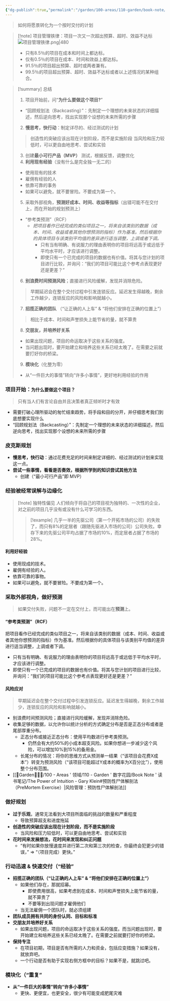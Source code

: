 ```yaml
---
{"dg-publish":true,"permalink":"/garden/100-areas/110-garden/book-note/how-big-things-get-done-dan-gardner/","tags":["状态/DONE","作者/DanGardner","书籍/HowBigThingsGetDone","方法论/项目管理"],"created":"2024-01-21T13:11:40.721+08:00","updated":"2024-01-26T10:31:43.654+08:00"}
---
```


> 如何将愿景转化为一个按时交付的计划

>[!note] 项目管理铁律：项目一次又一次超出预算、超时、效益不达标
>![项目管理铁律.png|480](/img/user/%E9%A1%B9%E7%9B%AE%E7%AE%A1%E7%90%86%E9%93%81%E5%BE%8B.png)
>- 只有8.5％的项目在成本和时间上都达标。
>- 仅有0.5％的项目在成本、时间和效益上都达标。
>- 91.5％的项目超出预算、超时或两者兼有。
>- 99.5％的项目超出预算、超时、效益不达标或者以上述情况的某种组合。 


>[!summary] 总结
>1. 项目开始前，问“**为什么要做这个项目?**”
>	- “回顾规划法（Backcasting）”：先制定一个理想的未来状态的详细描述，然后逆向思考，找出实现那个设想的未来所需的步骤
>2. **慢思考，快行动**：制定详尽的、经过测试的计划
>	> 创造性的突破应该出现在计划阶段，而不是实施阶段
>	> 当风险和压力较低时，可以更自由地思考、尝试和实验
>3. 创建**最小可行产品（MVP）** 测试，根据反馈，调整优化
>4. **利用现有经验**（没有什么是完全独一无二的）
>	- 使用现有的技术
>	- 雇佣有经验的人
>	- 依靠可靠的事务
>	- 如果可以避免，就不要冒险。不要成为第一个。
>5. 采取外部视角，**预测好成本、时间、收益等指标**（出错可能不在交付上，而在开始的规划预测上）
>	- “参考类预测”（RCF） 
>		- *把项目看作已经完成的类似项目之一，将来自该类别的数据（成本、时间、收益或者其他你想预测的指标）作为基准。然后根据你的具体项目与该类别平均值的差异进行适当调整，上调或者下调。*
>			- 只有当有明确、有说服力的理由表明你的项目将远高于或远低于平均水平时，才应该进行调整。
>			- 即使只有一个已完成的项目的数据也有价值。将其与您计划的项目进行比较，并询问：“我们的项目可能比这个参考点表现更好还是更差？”
>6. **别浪费时间预测风险**；直接进行风险缓解，发现并消除危险。
>	> 早期延迟会在整个交付过程中引发连锁反应。延迟发生得越晚，剩余工作越少，连锁反应的风险和影响就越小。
>7. **招揽正确的团队** （“让正确的人上车” & “将他们安排在正确的位置上”）
>	> 相比于成本、时间和声誉损失上能节省的量，就不算贵
>8. **交朋友，并培养好关系**
> 	- 如果出现问题，项目的命运取决于这些关系的强度。
>	- 当问题出现时，要开始建立和培养这些关系已经太晚了。在需要之前就要打好你的桥梁。
>9. **模块化**（化整为零）
>	-  从“一件巨大的事情”转向“许多小事情”，更好地利用经验的作用


### 项目开始：`为什么要做这个项目？`
> 只有当人们有言论自由并且决策者真正倾听时才有效
- 需要打破心理所驱动的匆忙结束趋势，将手段和目的分开，并仔细思考我们到底想要实现什么
- “回顾规划法（Backcasting）”：先制定一个理想的未来状态的详细描述，然后逆向思考，找出实现那个设想的未来所需的步骤
### 皮克斯规划
- **慢思考，快行动**：通过花费充足的时间来制定详细的、经过测试的计划来实现这一点。 
- **尝试一些事情，看看是否奏效，根据所学到的知识尝试其他方法**
	- 创建（“最小可行产品”即 MVP）

### 经验被经常误解与边缘化
>[!note] 独特性偏见
> 人们倾向于将自己的项目视为独特的、一次性的企业，对之前的项目几乎没有或没有什么可学习的东西。 
> >[!example] 几乎一半的先驱公司（第一个开拓市场的公司）的失败了，而只有8%的定居者（跟随先驱进入市场的公司）公司失败。幸存下来的先驱公司平均占据了市场的10%，而定居者占据了市场的28%。
#### 利用好经验
- 使用现成的技术。
- 雇佣有经验的人。
- 依靠可靠的事物。
- 如果可以避免，就不要冒险。不要成为第一个。 


### 采取外部视角，做好预测
> 如果交付失败，问题不一定在交付上，而可能出在**预测**上。 
#### “参考类预测”（RCF） 
把项目看作已经完成的类似项目之一，将来自该类别的数据（成本、时间、收益或者其他你想预测的指标）作为基准。然后根据你的具体项目与该类别平均值的差异进行适当调整，上调或者下调。 
- 只有当有明确、有说服力的理由表明你的项目将远高于或远低于平均水平时，才应该进行调整。 
- 即使只有一个已完成的项目的数据也有价值。将其与您计划的项目进行比较，并询问：“我们的项目可能比这个参考点表现更好还是更差？”
#### 风险应对
> 早期延迟会在整个交付过程中引发连锁反应。延迟发生得越晚，剩余工作越少，连锁反应的风险和影响就越小。 
- 别浪费时间预测风险；直接进行风险缓解，发现并消除危险。 
- 收集足够的数据，以允许你以统计分析的方式确定分布是否是正态分布或者是尾部厚重分布。
	- 正态分布或接近正态分布：使用平均数进行参考类预测。
		- 仍然会有大约50%的小成本超支风险。如果你想进一步减少这个风险，可以增加10%到15%的备用金。 
	- 长尾分布的情况：将你的思维方式从预测单一结果（“该项目会花费X成本”）转变为预测风险（“该项目可能超过Y成本的概率为X百分比”），使用整个分布范围。 
- [[🏡Garden🧑🏻‍🌾/100 - Areas ' 领域/110 - Garden ' 数字花园/Book Note ' 读书笔记/The Power of Intuition - Gary Klein#预防性尸体解剖法（PreMortem Exercise）\|风险管理：预防性尸体解剖法]]

### 做好规划
- **过于乐观**，通常无法看到大项目所面临的挑战的数量和严重程度
	- 导致预算超支和进度拖延
- **创造性的突破应该出现在计划阶段，而不是实施阶段**
	- 当风险和压力较低时，可以更自由地思考、尝试和实验
- **花时间来发展想法，花时间来发现和纠正问题**
	- “有时如果你放慢速度并进行第二次和第三次的检查，你最终会犯更少的错误，” => “（项目完成）更快。” 

### 行动迅速 & 快速交付（“经验”
- **招揽正确的团队（“让正确的人上车” & “将他们安排在正确的位置上”）**
	- 如果他们存在，那就招募。
		- 即使费用很高，如果考虑到在成本、时间和声誉损失上能节省的量，就不算贵了
		- 不要等到出现问题才雇佣他们
	- 当无法雇佣一个团队时，就必须组建
- **团队成员拥有共同的身份认同、目标和标准**
- **交朋友并培养好关系**
	- 如果出现问题，项目的命运取决于这些关系的强度。而当问题出现时，要开始建立和培养这些关系已经太晚了。在需要之前就要打好你的桥梁。 
- **保持专注**
	- 在项目初期，项目是否有所需的人力和资金，包括应变措施？如果没有，就放弃吧。
	- 一个行动是否有助于实现右侧方框中的目标？如果不是，就跳过吧。

### 模块化（“重复”
- **从“一件巨大的事情”转向“许多小事情”**
	-  更快、更便宜，也更安全，很少有可能变成肥尾灾难

